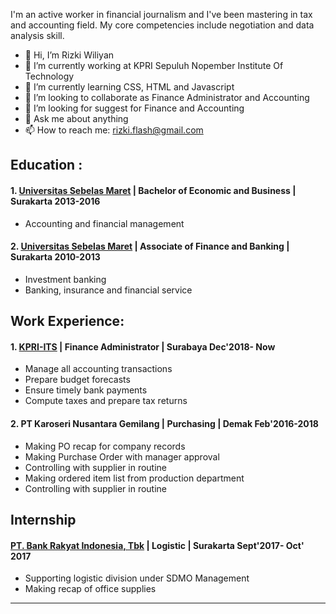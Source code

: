 I'm an active worker in financial journalism and I've been mastering in tax and accounting field. My core competencies include negotiation and data analysis skill.

- 👋 Hi, I’m Rizki Wiliyan
- 🔭 I’m currently working at KPRI Sepuluh Nopember Institute Of Technology
- 🌱 I’m currently learning CSS, HTML and Javascript
- 👯 I’m looking to collaborate as Finance Administrator and Accounting
- 🤔 I’m looking for suggest for Finance and Accounting
- 💬 Ask me about anything
- 📫 How to reach me: rizki.flash@gmail.com

## Education :

#### 1. [Universitas Sebelas Maret](https://www.uns.ac.id) | Bachelor of Economic and Business | Surakarta 2013-2016
- Accounting and financial management
#### 2. [Universitas Sebelas Maret](https://www.uns.ac.id) | Associate of Finance and Banking | Surakarta 2010-2013
- Investment banking
- Banking, insurance and financial service

## Work Experience:

#### 1. [KPRI-ITS](http://kpri.its.ac.id/) | Finance Administrator | Surabaya Dec'2018- Now
- Manage all accounting transactions
- Prepare budget forecasts
- Ensure timely bank payments
- Compute taxes and prepare tax returns
#### 2. PT Karoseri Nusantara Gemilang | Purchasing | Demak Feb'2016-2018
- Making PO recap for company records
- Making Purchase Order with manager approval
- Controlling with supplier in routine
- Making ordered item list from production department
- Controlling with supplier in routine

## Internship
#### [PT. Bank Rakyat Indonesia, Tbk](https://bri.co.id/) | Logistic | Surakarta Sept'2017- Oct' 2017
- Supporting logistic division under SDMO Management
- Making recap of office supplies

---

<!---
rzkwilly/rzkwilly is a ✨ special ✨ repository because its `README.md` (this file) appears on your GitHub profile.
You can click the Preview link to take a look at your changes.
--->
